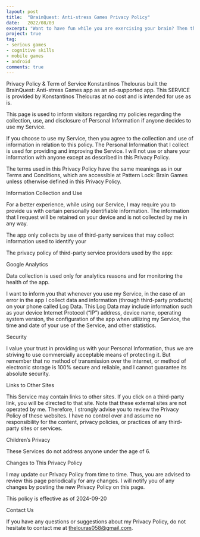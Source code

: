```yaml
---
layout: post
title:  "BrainQuest: Anti-stress Games Privacy Policy"
date:   2022/08/03
excerpt: "Want to have fun while you are exercising your brain? Then this App is what you need."
project: true
tag:
- serious games
- cognitive skills
- mobile games
- android
comments: true
---
```


Privacy Policy & Term of Service 
Konstantinos Thelouras built the BrainQuest: Anti-stress Games app as an ad-supported app. This SERVICE is provided by Konstantinos Thelouras at no cost and is intended for use as is.

This page is used to inform visitors regarding my policies regarding the collection, use, and disclosure of Personal Information if anyone decides to use my Service.

If you choose to use my Service, then you agree to the collection and use of information in relation to this policy. The Personal Information that I collect is used for providing and improving the Service. I will not use or share your information with anyone except as described in this Privacy Policy.

The terms used in this Privacy Policy have the same meanings as in our Terms and Conditions, which are accessible at Pattern Lock: Brain Games unless otherwise defined in this Privacy Policy.

Information Collection and Use

For a better experience, while using our Service, I may require you to provide us with certain personally identifiable information. The information that I request will be retained on your device and is not collected by me in any way.

The app only collects by use of third-party services that may collect information used to identify your

The privacy policy of third-party service providers used by the app:


Google Analytics 


Data collection is used only for analytics reasons and for monitoring the health of the app.

I want to inform you that whenever you use my Service, in the case of an error in the app I collect data and information (through third-party products) on your phone called Log Data. This Log Data may include information such as your device Internet Protocol (“IP”) address, device name, operating system version, the configuration of the app when utilizing my Service, the time and date of your use of the Service, and other statistics.

Security

I value your trust in providing us with your Personal Information, thus we are striving to use commercially acceptable means of protecting it. But remember that no method of transmission over the internet, or method of electronic storage is 100% secure and reliable, and I cannot guarantee its absolute security.

Links to Other Sites

This Service may contain links to other sites. If you click on a third-party link, you will be directed to that site. Note that these external sites are not operated by me. Therefore, I strongly advise you to review the Privacy Policy of these websites. I have no control over and assume no responsibility for the content, privacy policies, or practices of any third-party sites or services.

Children’s Privacy

These Services do not address anyone under the age of 6.

Changes to This Privacy Policy

I may update our Privacy Policy from time to time. Thus, you are advised to review this page periodically for any changes. I will notify you of any changes by posting the new Privacy Policy on this page.

This policy is effective as of 2024-09-20

Contact Us

If you have any questions or suggestions about my Privacy Policy, do not hesitate to contact me at thelouras058@gmail.com.
